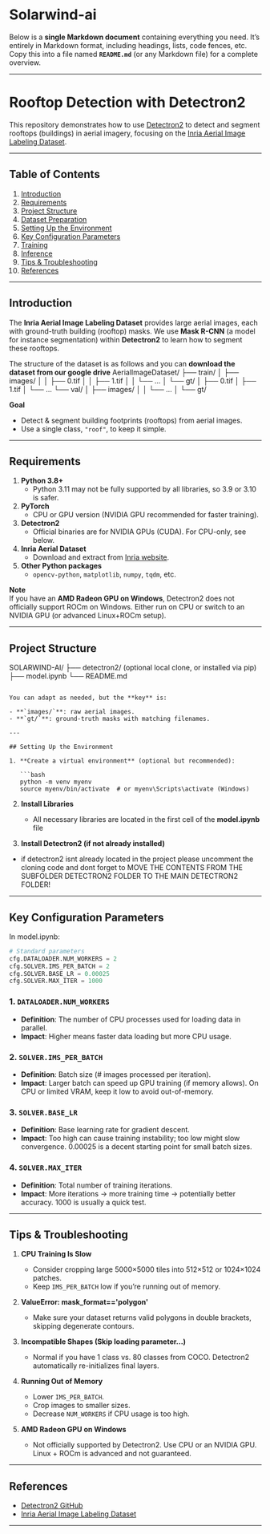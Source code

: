 # Solarwind-ai
Below is a **single Markdown document** containing everything you need. It’s entirely in Markdown format, including headings, lists, code fences, etc. Copy this into a file named **`README.md`** (or any Markdown file) for a complete overview.

---

# Rooftop Detection with Detectron2

This repository demonstrates how to use [Detectron2](https://github.com/facebookresearch/detectron2) to detect and segment rooftops (buildings) in aerial imagery, focusing on the [Inria Aerial Image Labeling Dataset](https://project.inria.fr/aerialimagelabeling/).

---

## Table of Contents

1. [Introduction](#introduction)  
2. [Requirements](#requirements)  
3. [Project Structure](#project-structure)  
4. [Dataset Preparation](#dataset-preparation)  
5. [Setting Up the Environment](#setting-up-the-environment)  
6. [Key Configuration Parameters](#key-configuration-parameters)  
7. [Training](#training)  
8. [Inference](#inference)  
9. [Tips & Troubleshooting](#tips--troubleshooting)  
10. [References](#references)

---

## Introduction

The **Inria Aerial Image Labeling Dataset** provides large aerial images, each with ground-truth building (rooftop) masks. We use **Mask R-CNN** (a model for instance segmentation) within **Detectron2** to learn how to segment these rooftops.

The structure of the dataset is as follows and you can **download the dataset from our google drive**
AerialImageDataset/
├── train/
│   ├── images/
│   │   ├── 0.tif
│   │   ├── 1.tif
│   │   └── ...
│   └── gt/
│       ├── 0.tif
│       ├── 1.tif
│       └── ...
└── val/
│   ├── images/
│   │   └── ...
│   └── gt/

**Goal**  
- Detect & segment building footprints (rooftops) from aerial images.  
- Use a single class, `"roof"`, to keep it simple.

---

## Requirements

1. **Python 3.8+**  
   - Python 3.11 may not be fully supported by all libraries, so 3.9 or 3.10 is safer.
2. **PyTorch**  
   - CPU or GPU version (NVIDIA GPU recommended for faster training).
3. **Detectron2**  
   - Official binaries are for NVIDIA GPUs (CUDA). For CPU-only, see below.
4. **Inria Aerial Dataset**  
   - Download and extract from [Inria website](https://project.inria.fr/aerialimagelabeling/).
5. **Other Python packages**  
   - `opencv-python`, `matplotlib`, `numpy`, `tqdm`, etc.

**Note**  
If you have an **AMD Radeon GPU on Windows**, Detectron2 does not officially support ROCm on Windows. Either run on CPU or switch to an NVIDIA GPU (or advanced Linux+ROCm setup).

---

## Project Structure

SOLARWIND-AI/
├── detectron2/ (optional local clone, or installed via pip)
├── model.ipynb
└── README.md
```

You can adapt as needed, but the **key** is:

- **`images/`**: raw aerial images.  
- **`gt/`**: ground-truth masks with matching filenames.

---

## Setting Up the Environment

1. **Create a virtual environment** (optional but recommended):

   ```bash
   python -m venv myenv
   source myenv/bin/activate  # or myenv\Scripts\activate (Windows)
   ```

2. **Install Libraries** 
   - All necessary libraries are located in the first cell of the **model.ipynb** file

 3. **Install Detectron2 (if not already installed)**  
   - if detectron2 isnt already located in the project please uncomment the cloning code and dont forget to MOVE THE CONTENTS FROM THE SUBFOLDER DETECTRON2 FOLDER TO THE MAIN DETECTRON2 FOLDER!
---

## Key Configuration Parameters

In model.ipynb:

```python
# Standard parameters
cfg.DATALOADER.NUM_WORKERS = 2
cfg.SOLVER.IMS_PER_BATCH = 2
cfg.SOLVER.BASE_LR = 0.00025
cfg.SOLVER.MAX_ITER = 1000
```

### 1. `DATALOADER.NUM_WORKERS`
- **Definition**: The number of CPU processes used for loading data in parallel.  
- **Impact**: Higher means faster data loading but more CPU usage.

### 2. `SOLVER.IMS_PER_BATCH`
- **Definition**: Batch size (# images processed per iteration).  
- **Impact**: Larger batch can speed up GPU training (if memory allows). On CPU or limited VRAM, keep it low to avoid out-of-memory.

### 3. `SOLVER.BASE_LR`
- **Definition**: Base learning rate for gradient descent.  
- **Impact**: Too high can cause training instability; too low might slow convergence. 0.00025 is a decent starting point for small batch sizes.

### 4. `SOLVER.MAX_ITER`
- **Definition**: Total number of training iterations.  
- **Impact**: More iterations → more training time → potentially better accuracy. 1000 is usually a quick test.

---

## Tips & Troubleshooting

1. **CPU Training Is Slow**  
   - Consider cropping large 5000×5000 tiles into 512×512 or 1024×1024 patches.  
   - Keep `IMS_PER_BATCH` low if you’re running out of memory.

2. **ValueError: mask_format=='polygon'**  
   - Make sure your dataset returns valid polygons in double brackets, skipping degenerate contours.

3. **Incompatible Shapes (Skip loading parameter...)**  
   - Normal if you have 1 class vs. 80 classes from COCO. Detectron2 automatically re-initializes final layers.

4. **Running Out of Memory**  
   - Lower `IMS_PER_BATCH`.  
   - Crop images to smaller sizes.  
   - Decrease `NUM_WORKERS` if CPU usage is too high.

5. **AMD Radeon GPU on Windows**  
   - Not officially supported by Detectron2. Use CPU or an NVIDIA GPU. Linux + ROCm is advanced and not guaranteed.

---

## References

- [Detectron2 GitHub](https://github.com/facebookresearch/detectron2)  
- [Inria Aerial Image Labeling Dataset](https://project.inria.fr/aerialimagelabeling/)  

---
